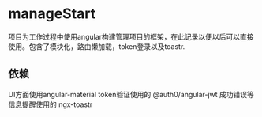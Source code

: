 # manageStart

项目为工作过程中使用angular构建管理项目的框架，在此记录以便以后可以直接使用。包含了模块化，路由懒加载，token登录以及toastr.

## 依赖
UI方面使用angular-material
token验证使用的 @auth0/angular-jwt
成功错误等信息提醒使用的 ngx-toastr


